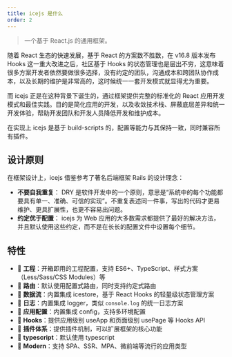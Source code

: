 ```yaml
---
title: icejs 是什么
order: 2
---
```


> 一个基于 React.js 的通用框架。

随着 React 生态的快速发展，基于 React 的方案数不胜数，在 v16.8 版本发布 Hooks 这一重大改进之后，社区基于 Hooks 的状态管理也是层出不穷，这意味着很多方案开发者依然要做很多选择，没有约定的团队，沟通成本和跨团队协作成本，以及长期的维护是非常高的，这时候统一一套开发模式就显得尤为重要。

而 icejs 正是在这种背景下诞生的，通过框架提供完整的标准化的 React 应用开发模式和最佳实践。目的是简化应用的开发，以及收敛技术栈、屏蔽底层差异和统一开发体验，帮助开发团队和开发人员降低开发和维护成本。

在实现上 icejs 是基于 build-scripts 的，配置等能力与其保持一致，同时兼容所有插件。

## 设计原则

在框架设计上，icejs 借鉴参考了著名后端框架 Rails 的设计理念：

* **不要自我重复**： DRY 是软件开发中的一个原则，意思是“系统中的每个功能都要具有单一、准确、可信的实现”。不重复表述同一件事，写出的代码才更易维护、更具扩展性，也更不容易出问题。
* **约定优于配置**： icejs 为 Web 应用的大多数需求都提供了最好的解决方法，并且默认使用这些约定，而不是在长长的配置文件中设置每个细节。

## 特性

- 🐒 **工程**：开箱即用的工程配置，支持 ES6+、TypeScript、样式方案（Less/Sass/CSS Modules）等
- 🦊 **路由**：默认使用配置式路由，同时支持约定式路由
- 🐯 **数据流**：内置集成 icestore，基于 React Hooks 的轻量级状态管理方案
- 🐶 **日志**：内置集成 logger，类似 `console.log` 的统一日志方案
- 🦁 **应用配置**：内置集成 config，支持多环境配置
- 🐴 **Hooks**：提供应用级别 useApp 和页面级别 usePage 等 Hooks API
- 🐌 **插件体系**：提供插件机制，可以扩展框架的核心功能
- 🐘 **typescript**：默认使用 typescript
- 🐂 **Modern**：支持 SPA、SSR、MPA、微前端等流行的应用类型
